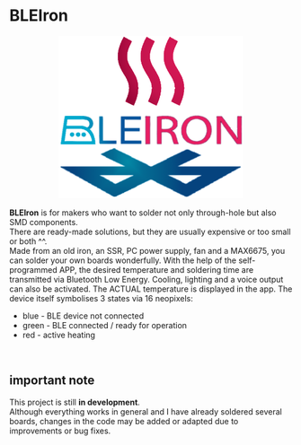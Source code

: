 # BLEIron

<p align="center">

  <img height="290" src="https://github.com/Brightness248/BLEIron/blob/main/Images/BLEIRON_LOGO.png?raw=true">
</p>

**BLEIron** is for makers who want to solder not only through-hole but also SMD components. <br>
There are ready-made solutions, but they are usually expensive or too small or both ^^.<br>
Made from an old iron, an SSR, PC power supply, fan and a MAX6675, you can solder your own boards wonderfully. 
With the help of the self-programmed APP, the desired temperature and soldering time are transmitted via Bluetooth Low Energy. Cooling, lighting and a voice output can also be activated. The ACTUAL temperature is displayed in the app. 
The device itself symbolises 3 states via 16 neopixels:<br> 
- blue - BLE device not connected 
- green - BLE connected / ready for operation 
- red - active heating 
<br>

## important note 

This project is still **in development**. <br>
Although everything works in general and I have already soldered several boards, changes in the code may be added or adapted due to improvements or bug fixes. 
